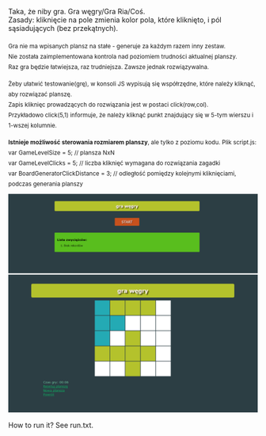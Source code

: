 Taka, że niby gra. Gra węgry/Gra Ria/Coś.  
Zasady: kliknięcie na pole zmienia kolor pola, które kliknięto, i pól sąsiadujących (bez przekątnych).  
  
<sub>Gra nie ma wpisanych plansz na stałe - generuje za każdym razem inny zestaw.  
Nie została zaimplementowana kontrola nad poziomiem trudności aktualnej planszy.  
Raz gra będzie łatwiejsza, raz trudniejsza. Zawsze jednak rozwiązywalna.</sub>   
  
<sub>Żeby ułatwić testowanie(grę), w konsoli JS wypisują się współrzędne, które należy kliknąć, aby rozwiązać planszę.  
Zapis kliknięc prowadzących do rozwiązania jest w postaci click(row,col).  
Przykładowo click(5,1) informuje, że należy kliknąć punkt znajdujący się w 5-tym wierszu i 1-wszej kolumnie.</sub>  
  
<sub><b>Istnieje możliwość sterowania rozmiarem planszy</b>, ale tylko z poziomu kodu. Plik script.js:  
    var GameLevelSize = 5; // plansza NxN  
    var GameLevelClicks = 5; // liczba kliknięć wymagana do rozwiązania zagadki  
    var BoardGeneratorClickDistance = 3; // odległość pomiędzy kolejnymi kliknięciami, podczas generania planszy</sub> 
  
![Gra-RIA](screenshot1.PNG?raw=true "Gra-RIA screenshot1")  
![Gra-RIA](screenshot2.PNG?raw=true "Gra-RIA screenshot2")  
  
How to run it? See run.txt.

